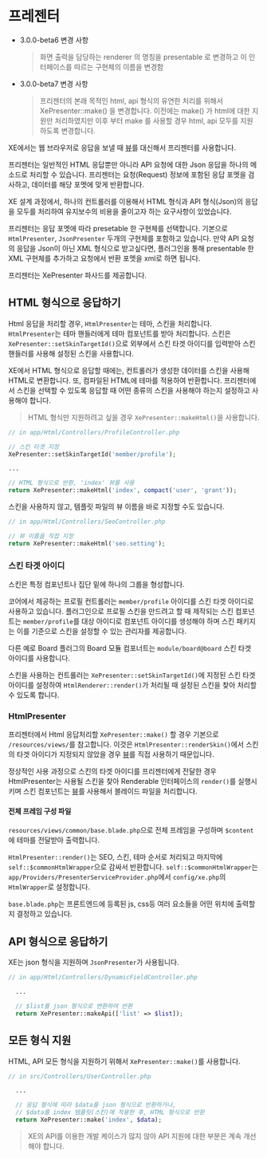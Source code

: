 # 프레젠터

* 3.0.0-beta6 변경 사항

  > 화면 출력을 담당하는 renderer 의 명칭을 presentable 로 변경하고 이 인터페이스를 따르는 구현체의 이름을 변경함

* 3.0.0-beta7 변경 사항

  > 프리젠터의 본래 목적인 html, api 형식의 유연한 처리를 위해서 XePresenter::make\(\) 을 변경합니다. 이전에는 make\(\) 가 html에 대한 지원만 처리하였지만 이후 부터 make 를 사용할 경우 html, api 모두를 지원하도록 변경합니다.

XE에서는 웹 브라우저로 응답을 보낼 때 [뷰](https://xpressengine.gitbooks.io/xpressengine-manual/content/ko/docs/5.0/views)를 대신해서 프리젠터를 사용합니다.

프리젠터는 일반적인 HTML 응답뿐만 아니라 API 요청에 대한 Json 응답을 하나의 메소드로 처리할 수 있습니다. 프리젠터는 요청\(Request\) 정보에 포함된 응답 포멧을 검사하고, 데이터를 해당 포멧에 맞게 반환합니다.

XE 설계 과정에서, 하나의 컨트롤러를 이용해서 HTML 형식과 API 형식\(Json\)의 응답을 모두를 처리하여 유지보수의 비용을 줄이고자 하는 요구사항이 있었습니다.

프리젠터는 응답 포멧에 따라 presetable 한 구현체를 선택합니다. 기본으로 `HtmlPresenter`, `JsonPresenter` 두개의 구현체를 포함하고 있습니다. 만약 API 요청의 응답을 Json이 아닌 XML 형식으로 받고싶다면, 플러그인을 통해 presentable 한 XML 구현체를 추가하고 요청에서 반환 포멧을 xml로 하면 됩니다.

프리젠터는 XePresenter 파사드를 제공합니다.

## HTML 형식으로 응답하기 <a id="html"></a>

Html 응답을 처리할 경우, `HtmlPresenter`는 테마, 스킨을 처리합니다. `HtmlPresenter`는 테마 핸들러에게 테마 컴포넌트를 받아 처리합니다. 스킨은 `XePresenter::setSkinTargetId()`으로 외부에서 스킨 타겟 아이디를 입력받아 스킨 핸들러를 사용해 설정된 스킨을 사용합니다.

XE에서 HTML 형식으로 응답할 때에는, 컨트롤러가 생성한 데이터를 스킨을 사용해 HTML로 변환합니다. 또, 컴파일된 HTML에 테마를 적용하여 반환합니다. 프리젠터에서 스킨을 선택할 수 있도록 응답할 때 어떤 종류의 스킨을 사용해야 하는지 설정하고 사용해야 합니다.

> HTML 형식만 지원하려고 싶을 경우 `XePresenter::makeHtml()`을 사용합니다.

```php
// in app/Html/Controllers/ProfileController.php

// 스킨 타겟 지정
XePresenter::setSkinTargetId('member/profile');

...

// HTML 형식으로 반환, 'index' 뷰를 사용
return XePresenter::makeHtml('index', compact('user', 'grant'));
```

스킨을 사용하지 않고, 템플릿 파일의 뷰 이름을 바로 지정할 수도 있습니다.

```php
// in app/Html/Controllers/SeoController.php

// 뷰 이름을 직접 지정
return XePresenter::makeHtml('seo.setting');

```

### 스킨 타겟 아이디 <a id="undefined-1"></a>

스킨은 특정 컴포넌트나 집단 밑에 하나의 그룹을 형성합니다.

코어에서 제공하는 프로필 컨트롤러는 `member/profile` 아이디를 스킨 타겟 아이디로 사용하고 있습니다. 플러그인으로 프로필 스킨을 만드려고 할 때 제작되는 스킨 컴포넌트는 `member/profile`를 대상 아이디로 컴포넌트 아이디를 생성해야 하며 스킨 패키지는 이를 기준으로 스킨을 설정할 수 있는 관리자를 제공합니다.

다른 예로 Board 플러그의 Board 모듈 컴포너트는 `module/board@board` 스킨 타겟 아이디를 사용합니다.

스킨을 사용하는 컨트롤러는 `XePresenter::setSkinTargetId()`에 지정된 스킨 타겟 아이디를 설정하여 `HtmlRenderer::render()`가 처리될 때 설정된 스킨을 찾아 처리할 수 있도록 합니다.

### HtmlPresenter <a id="htmlpresenter"></a>

프리젠터에서 Html 응답처리할 `XePresenter::make()` 할 경우 기본으로 `/resources/views/`를 참고합니다. 이것은 `HtmlPresenter::renderSkin()`에서 스킨의 타겟 아이디가 지정되지 않았을 경우 [뷰](https://xpressengine.gitbooks.io/xpressengine-manual/content/ko/docs/5.0/views)를 직접 사용하기 때문입니다.

정상적인 사용 과정으로 스킨의 타겟 아이디를 프리젠터에게 전달한 경우 HtmlPresenter는 사용될 스킨을 찾아 Renderable 인터페이스의 `render()`를 실행시키며 스킨 컴포넌트는 [뷰](https://xpressengine.gitbooks.io/xpressengine-manual/content/ko/docs/5.0/views)를 사용해서 블레이드 파일을 처리합니다.

#### 전체 프레임 구성 파일 <a id="undefined-2"></a>

`resources/views/common/base.blade.php`으로 전체 프레임을 구성하며 `$content`에 테마를 전달받아 출력합니다.

`HtmlPresenter::render()`는 SEO, 스킨, 테마 순서로 처리되고 마지막에 `self::$commonHtmlWrapper`으로 감싸서 반환합니다. `self::$commonHtmlWrapper`는 `app/Providers/PresenterServiceProvider.php`에서 `config/xe.php`의 `HtmlWrapper`로 설정합니다.

`base.blade.php`는 프론트엔드에 등록된 js, css등 여러 요소들을 어떤 위치에 출력할지 결정하고 있습니다.

## API 형식으로 응답하기 <a id="api"></a>

XE는 json 형식을 지원하며 `JsonPresenter`가 사용됩니다.

```php
// in app/Html/Controllers/DynamicFieldController.php

  ...

  // $list를 json 형식으로 변환하여 반환
  return XePresenter::makeApi(['list' => $list]);
```

## 모든 형식 지원 <a id="undefined"></a>

HTML, API 모든 형식을 지원하기 위해서 `XePresenter::make()`를 사용합니다.

```php
// in src/Controllers/UserController.php

  ...

  // 응답 형식에 따라 $data를 json 형식으로 반환하거나, 
  // $data를 index 템플릿(스킨)에 적용한 후, HTML 형식으로 반환
  return XePresenter::make('index', $data);
```

> XE의 API를 이용한 개발 케이스가 많지 않아 API 지원에 대한 부분은 계속 개선해야 합니다.

